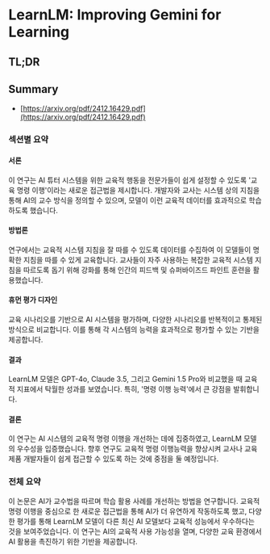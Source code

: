 # LearnLM: Improving Gemini for Learning
## TL;DR
## Summary
- [https://arxiv.org/pdf/2412.16429.pdf](https://arxiv.org/pdf/2412.16429.pdf)

### 섹션별 요약

#### 서론
이 연구는 AI 튜터 시스템을 위한 교육적 행동을 전문가들이 쉽게 설정할 수 있도록 '교육 명령 이행'이라는 새로운 접근법을 제시합니다. 개발자와 교사는 시스템 상의 지침을 통해 AI의 교수 방식을 정의할 수 있으며, 모델이 이런 교육적 데이터를 효과적으로 학습하도록 했습니다.

#### 방법론
연구에서는 교육적 시스템 지침을 잘 따를 수 있도록 데이터를 수집하여 이 모델들이 명확한 지침을 따를 수 있게 교육합니다. 교사들이 자주 사용하는 복잡한 교육적 시스템 지침을 따르도록 돕기 위해 강화를 통해 인간의 피드백 및 슈퍼바이즈드 파인트 훈련을 활용했습니다.

#### 휴먼 평가 디자인
교육 시나리오를 기반으로 AI 시스템을 평가하며, 다양한 시나리오를 반복적이고 통제된 방식으로 비교합니다. 이를 통해 각 시스템의 능력을 효과적으로 평가할 수 있는 기반을 제공합니다.

#### 결과
LearnLM 모델은 GPT-4o, Claude 3.5, 그리고 Gemini 1.5 Pro와 비교했을 때 교육적 지표에서 탁월한 성과를 보였습니다. 특히, '명령 이행 능력'에서 큰 강점을 발휘합니다.

#### 결론
이 연구는 AI 시스템의 교육적 명령 이행을 개선하는 데에 집중하였고, LearnLM 모델의 우수성을 입증했습니다. 향후 연구도 교육적 명령 이행능력을 향상시켜 교사나 교육 제품 개발자들이 쉽게 접근할 수 있도록 하는 것에 중점을 둘 예정입니다.

### 전체 요약
이 논문은 AI가 교수법을 따르며 학습 활용 사례를 개선하는 방법을 연구합니다. 교육적 명령 이행을 중심으로 한 새로운 접근법을 통해 AI가 더 유연하게 작동하도록 했고, 다양한 평가를 통해 LearnLM 모델이 다른 최신 AI 모델보다 교육적 성능에서 우수하다는 것을 보여주었습니다. 이 연구는 AI의 교육적 사용 가능성을 열며, 다양한 교육 환경에서 AI 활용을 촉진하기 위한 기반을 제공합니다.